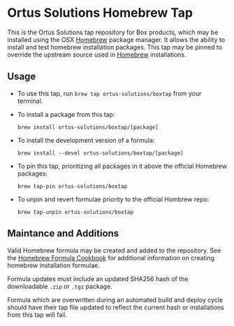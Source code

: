 Ortus Solutions Homebrew Tap
============================

This is the Ortus Solutions tap repository for Box products, which may be installed using the OSX [Homebrew][1] package manager.  It allows the ability to install and test homebrew installation packages.  This tap may be pinned to override the upstream source used in [Homebrew][1] installations.

Usage
-----

- To use this tap, run `brew tap ortus-solutions/boxtap` from your terminal.
- To install a package from this tap:
  
  `brew install ortus-solutions/boxtap/[package]`

- To install the development version of a formula:

  `brew install --devel ortus-solutions/boxtap/[package]`

- To pin this tap, prioritizing all packages in it above the official Homebrew packages:

  `brew tap-pin ortus-solutions/boxtap`

- To unpin and revert formulae priority to the official Hombrew repo:

  `brew tap-unpin ortus-solutions/boxtap`


Maintance and Additions
----------------------

Valid Homebrew formula may be created and added to the repository.  See the [Homebrew Formula Cookbook][2] for additional information on creating homebrew installation formulae.

Formula updates must include an updated SHA256 hash of the downloadable `.zip` or `.tgz` package.  

Formula which are overwritten during an automated build and deploy cycle should have their tap file updated to reflect the current hash or installations from this tap will fail.


[1]: http://brew.sh/
[2]: https://github.com/Homebrew/homebrew/blob/master/share/doc/homebrew/Formula-Cookbook.md
